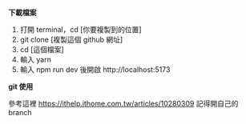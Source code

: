 **下載檔案**

1. 打開 terminal，cd [你要複製到的位置]
2. git clone [複製這個 github 網址]
3. cd [這個檔案]
4. 輸入 yarn
5. 輸入 npm run dev 後開啟 http://localhost:5173

**git 使用**

參考這裡
https://ithelp.ithome.com.tw/articles/10280309
記得開自己的 branch
